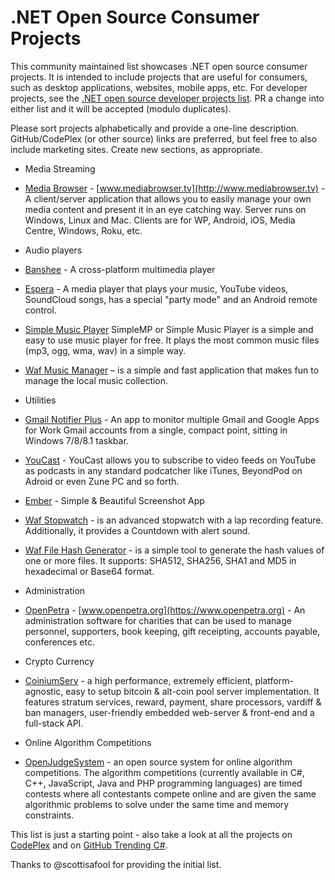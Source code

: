 # .NET Open Source Consumer Projects

This community maintained list showcases .NET open source consumer projects. It is intended to include projects that are useful for consumers, such as desktop applications, websites, mobile apps, etc.  For developer projects, see the [.NET open source developer projects list](dotnet-developer-projects.md). PR a change into either list and it will be accepted (modulo duplicates). 

Please sort projects alphabetically and provide a one-line description. GitHub/CodePlex (or other source) links are preferred, but feel free to also include marketing sites. Create new sections, as appropriate. 

* Media Streaming
 * [Media Browser](https://github.com/mediabrowser/) - [www.mediabrowser.tv](http://www.mediabrowser.tv) - A client/server application that allows you to easily manage your own media content and present it in an eye catching way. Server runs on Windows, Linux and Mac. Clients are for WP, Android, iOS, Media Centre, Windows, Roku, etc.

* Audio players
 * [Banshee](https://github.com/GNOME/banshee) - A cross-platform multimedia player
 * [Espera](https://github.com/flagbug/Espera) - A media player that plays your music, YouTube videos, SoundCloud songs, has a special "party mode" and an Android remote control.
 * [Simple Music Player](https://github.com/punker76/simple-music-player) SimpleMP or Simple Music Player is a simple and easy to use music player for free. It plays the most common music files (mp3, ogg, wma, wav) in a simple way.
 * [Waf Music Manager](http://wmm.codeplex.com) – is a simple and fast application that makes fun to manage the local music collection.
 
* Utilities 
 * [Gmail Notifier Plus](https://github.com/shellscape/Gmail-Notifier-Plus) - An app to monitor multiple Gmail and Google Apps for Work Gmail accounts from a single, compact point, sitting in Windows 7/8/8.1 taskbar.
 * [YouCast](https://github.com/I3arnon/YouCast) - YouCast allows you to subscribe to video feeds on YouTube as podcasts in any standard podcatcher like iTunes, BeyondPod on Adroid or even Zune PC and so forth.
 * [Ember](https://github.com/Embershot/Ember) - Simple & Beautiful Screenshot App
 * [Waf Stopwatch](http://wafstopwatch.codeplex.com) - is an advanced stopwatch with a lap recording feature. Additionally, it provides a Countdown with alert sound.
 * [Waf File Hash Generator](http://fhg.codeplex.com) - is a simple tool to generate the hash values of one or more files. It supports: SHA512, SHA256, SHA1 and MD5 in hexadecimal or Base64 format.
 
* Administration
 * [OpenPetra](https://github.com/openpetra/openpetra) - [www.openpetra.org](https://www.openpetra.org) - An administration software for charities that can be used to manage personnel, supporters, book keeping, gift receipting, accounts payable, conferences etc.
  
* Crypto Currency
 * [CoiniumServ](https://github.com/CoiniumServ/CoiniumServ) - a high performance, extremely efficient, platform-agnostic, easy to setup bitcoin & alt-coin pool server implementation. It features stratum services, reward, payment, share processors, vardiff & ban managers, user-friendly embedded web-server & front-end and a full-stack API.
 
* Online Algorithm Competitions
 * [OpenJudgeSystem](https://github.com/NikolayIT/OpenJudgeSystem) - an open source system for online algorithm competitions. The algorithm competitions (currently available in C#, C++, JavaScript, Java and PHP programming languages) are timed contests where all contestants compete online and are given the same algorithmic problems to solve under the same time and memory constraints.
 
This list is just a starting point - also take a look at all the projects on [CodePlex](http://www.codeplex.com/) and on [GitHub Trending C#](https://github.com/trending?l=csharp).

Thanks to @scottisafool for providing the initial list.
